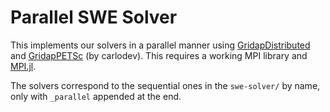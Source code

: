 # Parallel SWE Solver 

This implements our solvers in a parallel manner using [GridapDistributed](https://github.com/gridap/GridapDistributed.jl) and [GridapPETSc](https://github.com/carlodev/GridapPETSc.jl) (by carlodev). This requires a working MPI library and [MPI.jl](https://github.com/JuliaParallel/MPI.jl). 


The solvers correspond to the sequential ones in the `swe-solver/` by name, only with `_parallel` appended at the end.  